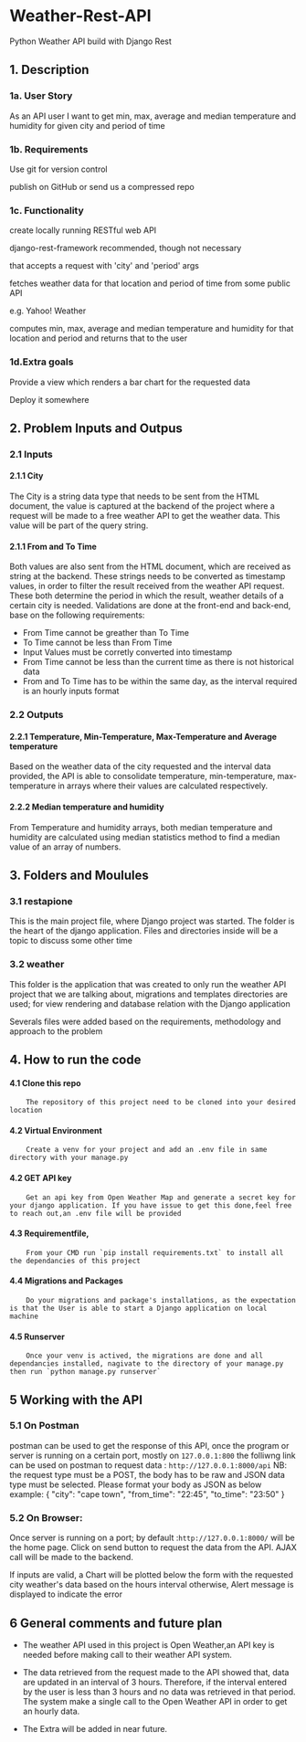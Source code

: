 # Weather-Rest-API
Python Weather API build with Django Rest

## 1. Description

### 1a. User Story

As an API user I want to get min, max, average and median temperature and humidity for given city and period of time

### 1b. Requirements

Use git for version control

publish on GitHub or send us a compressed repo

### 1c. Functionality

create locally running RESTful web API

django-rest-framework recommended, though not necessary

that accepts a request with 'city' and 'period' args

fetches weather data for that location and period of time from some public API

e.g. Yahoo! Weather

computes min, max, average and median temperature and humidity for that location and period and returns that to the user

### 1d.Extra goals

Provide a view which renders a bar chart for the requested data

Deploy it somewhere


## 2. Problem Inputs and Outpus

### 2.1 Inputs

#### 2.1.1 City

The City is a string data type that needs to be sent from the HTML document, the value is captured at the backend of the project where a request will be made to 
a free weather API to get the weather data. This value will be part of the query string.

#### 2.1.1 From and To Time

Both values are also sent from the HTML document, which are received as string at the backend. These strings needs to be converted as timestamp values,
in order to filter the result received from the weather API request. These both determine the period in which the result, weather details of a certain
city is needed. Validations are done at the front-end and back-end, base on the following requirements:
- From Time cannot be greather than To Time
- To Time cannot be less than From Time
- Input Values must be corretly converted into timestamp
- From Time cannot be less than the current time as there is not historical data
- From and To Time has to be within the same day, as the interval required is an hourly inputs format
   
### 2.2 Outputs

#### 2.2.1 Temperature, Min-Temperature, Max-Temperature and Average temperature

Based on the weather data of the city requested and the interval data provided, the API is able  to consolidate temperature, min-temperature,
max-temperature in  arrays where their values are calculated respectively.

#### 2.2.2 Median temperature and humidity

From Temperature and humidity arrays, both median temperature and humidity are calculated using median statistics method to find a median value of an array of numbers.

## 3. Folders and Moulules

### 3.1 restapione

This is the main project file, where Django project was started. The folder is the heart of the django application. Files and directories inside will be a topic to discuss some other time

### 3.2 weather

This folder is the application that was created to only run the weather API project that we are talking about, migrations and templates directories are used; for view rendering 
and database relation with the Django application

Severals files were added based on the requirements, methodology and approach to the problem

## 4. How to run the code

#### 4.1 Clone this repo 
        The repository of this project need to be cloned into your desired location

#### 4.2 Virtual Environment 
        Create a venv for your project and add an .env file in same directory with your manage.py

#### 4.2 GET API key 
        Get an api key from Open Weather Map and generate a secret key for your django application. If you have issue to get this done,feel free to reach out,an .env file will be provided
 
#### 4.3 Requirementfile, 
        From your CMD run `pip install requirements.txt` to install all the dependancies of this project

#### 4.4 Migrations and Packages
        Do your migrations and package's installations, as the expectation is that the User is able to start a Django application on local machine

#### 4.5 Runserver
        Once your venv is actived, the migrations are done and all dependancies installed, nagivate to the directory of your manage.py then run `python manage.py runserver`
        
## 5 Working with the API

### 5.1 On Postman

postman can be used to get the response of this API, once the program or server is running on a certain port, mostly on `127.0.0.1:800`
the folliwng link can be used on postman to request data : `http://127.0.0.1:8000/api`
NB: the request type must be a POST, the body has to be raw and JSON data type must be selected. Please format your body as JSON as below example:
{
	"city": "cape town",
	"from_time": "22:45",
	"to_time": "23:50"
}

### 5.2 On Browser:

Once server is running on a port; by default :`http://127.0.0.1:8000/` will be the home page.
Click on send button to request the data from the API. AJAX call will be made to the backend.

If inputs are valid, a Chart will be plotted below the form with the requested city weather's data based on the hours interval
otherwise, Alert message is displayed to indicate the error

## 6 General comments and future plan

- The weather API used in this project is Open Weather,an API key is needed before making call to their weather API system.

- The data retrieved from the request made to the API showed that, data are updated in an interval of 3 hours. Therefore, if the interval entered by the user is less than 3 hours and no data was retrieved in that period. The system make a single call to the Open Weather API in order to get an hourly data.
 
- The Extra will be added in near future.
   







